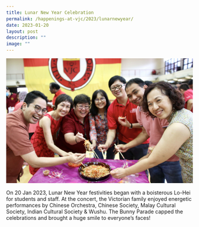 ```yaml
---
title: Lunar New Year Celebration
permalink: /happenings-at-vjc/2023/lunarnewyear/
date: 2023-01-20
layout: post
description: ""
image: ""
---
```

![](/images/2023%20Images/2023%20LNY%20Teachers.jpeg)

On 20 Jan 2023, Lunar New Year festivities began with a boisterous Lo-Hei for students and staff. At the concert, the Victorian family enjoyed energetic performances by Chinese Orchestra, Chinese Society, Malay Cultural Society, Indian Cultural Society & Wushu. The Bunny Parade capped the celebrations and brought a huge smile to everyone’s faces!